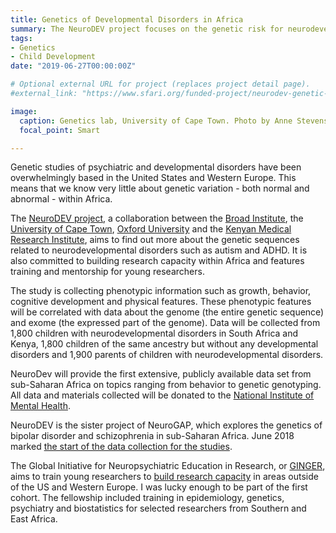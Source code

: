 ```yaml
---
title: Genetics of Developmental Disorders in Africa
summary: The NeuroDEV project focuses on the genetic risk for neurodevelopmental disorders such as autism in African samples.
tags:
- Genetics
- Child Development
date: "2019-06-27T00:00:00Z"

# Optional external URL for project (replaces project detail page).
#external_link: "https://www.sfari.org/funded-project/neurodev-genetic-characterization-of-neurodevelopmental-disorders-in-african-populations/"

image:
  caption: Genetics lab, University of Cape Town. Photo by Anne Stevenson.
  focal_point: Smart

---
```


Genetic studies of psychiatric and developmental disorders have been overwhelmingly based in the United States and Western Europe. This means that we know very little about genetic variation - both normal and abnormal - within Africa.

The [NeuroDEV project](https://www.sfari.org/funded-project/neurodev-genetic-characterization-of-neurodevelopmental-disorders-in-african-populations/), a collaboration between the [Broad Institute](https://www.broadinstitute.org/), the [University of Cape Town](http://www.uct.ac.za/), [Oxford University](http://www.ox.ac.uk/) and the [Kenyan Medical Research Institute](https://www.kemri.org/), aims to find out more about the genetic sequences related to neurodevelopmental disorders such as autism and ADHD. It is also committed to building research capacity within Africa and features training and mentorship for young researchers.

The study is collecting phenotypic information such as growth, behavior, cognitive development and physical features. These phenotypic features will be correlated with data about the genome (the entire genetic sequence) and exome (the expressed part of the genome). Data will be collected from 1,800 children with neurodevelopmental disorders in South Africa and Kenya, 1,800 children of the same ancestry but without any developmental disorders and 1,900 parents of children with neurodevelopmental disorders.

NeuroDev will provide the first extensive, publicly available data set from sub-Saharan Africa on topics ranging from behavior to genetic genotyping. All data and materials collected will be donated to the [National Institute of Mental Health](https://www.nimh.nih.gov/index.shtml).

NeuroDEV is the sister project of NeuroGAP, which explores the genetics of bipolar disorder and schizophrenia in sub-Saharan Africa. June 2018 marked [the start of the data collection for the studies](https://www.wsj.com/articles/global-dna-collection-kicks-off-in-africa-aiming-to-decode-psychiatric-disease-1529924401).

The Global Initiative for Neuropsychiatric Education in Research, or [GINGER](https://ginger.sph.harvard.edu/2017-2020-ginger-research-fellows/), aims to train young researchers to [build research capacity](https://youtu.be/lIdI83ro_uw) in areas outside of the US and Western Europe. I was lucky enough to be part of the first cohort. The fellowship included training in epidemiology, genetics, psychiatry and biostatistics for selected researchers from Southern and East Africa.
